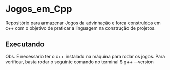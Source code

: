 # Jogos_em_Cpp
Repositório para armazenar Jogos da advinhação e forca construídos em c++ com o objetivo de praticar a linguagem na construção de projetos. 

## Executando
Obs. É necessário ter o c++ instalado na máquina para rodar os jogos. Para verificar, basta rodar o seguinte comando no terminal
$ g++ --version
